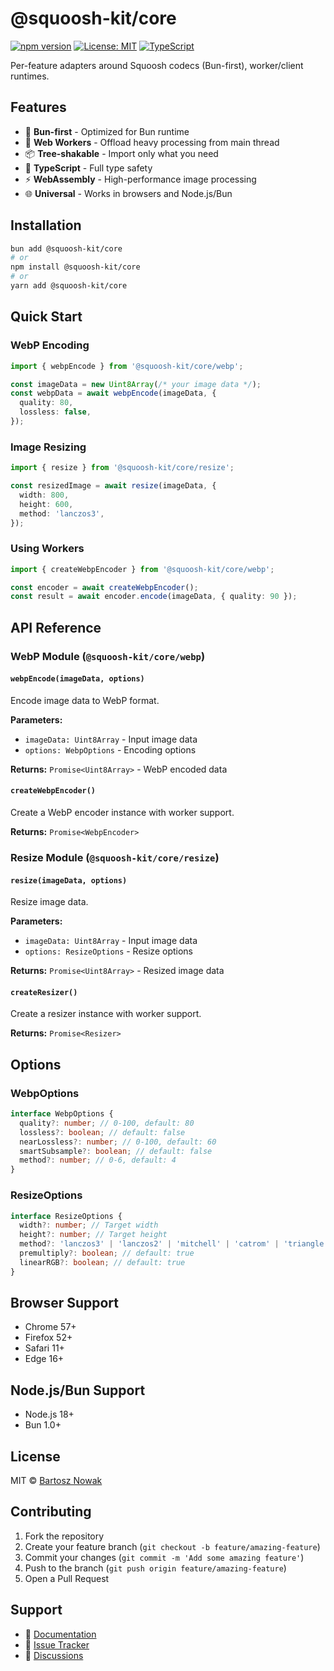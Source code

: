 # @squoosh-kit/core

[![npm version](https://badge.fury.io/js/%40squoosh-kit%2Fcore.svg)](https://badge.fury.io/js/%40squoosh-kit%2Fcore)
[![License: MIT](https://img.shields.io/badge/License-MIT-yellow.svg)](https://opensource.org/licenses/MIT)
[![TypeScript](https://img.shields.io/badge/TypeScript-007ACC?logo=typescript&logoColor=white)](https://www.typescriptlang.org/)

Per-feature adapters around Squoosh codecs (Bun-first), worker/client runtimes.

## Features

- 🚀 **Bun-first** - Optimized for Bun runtime
- 🧵 **Web Workers** - Offload heavy processing from main thread
- 📦 **Tree-shakable** - Import only what you need
- 🔧 **TypeScript** - Full type safety
- ⚡ **WebAssembly** - High-performance image processing
- 🌐 **Universal** - Works in browsers and Node.js/Bun

## Installation

```bash
bun add @squoosh-kit/core
# or
npm install @squoosh-kit/core
# or
yarn add @squoosh-kit/core
```

## Quick Start

### WebP Encoding

```typescript
import { webpEncode } from '@squoosh-kit/core/webp';

const imageData = new Uint8Array(/* your image data */);
const webpData = await webpEncode(imageData, {
  quality: 80,
  lossless: false,
});
```

### Image Resizing

```typescript
import { resize } from '@squoosh-kit/core/resize';

const resizedImage = await resize(imageData, {
  width: 800,
  height: 600,
  method: 'lanczos3',
});
```

### Using Workers

```typescript
import { createWebpEncoder } from '@squoosh-kit/core/webp';

const encoder = await createWebpEncoder();
const result = await encoder.encode(imageData, { quality: 90 });
```

## API Reference

### WebP Module (`@squoosh-kit/core/webp`)

#### `webpEncode(imageData, options)`

Encode image data to WebP format.

**Parameters:**

- `imageData: Uint8Array` - Input image data
- `options: WebpOptions` - Encoding options

**Returns:** `Promise<Uint8Array>` - WebP encoded data

#### `createWebpEncoder()`

Create a WebP encoder instance with worker support.

**Returns:** `Promise<WebpEncoder>`

### Resize Module (`@squoosh-kit/core/resize`)

#### `resize(imageData, options)`

Resize image data.

**Parameters:**

- `imageData: Uint8Array` - Input image data
- `options: ResizeOptions` - Resize options

**Returns:** `Promise<Uint8Array>` - Resized image data

#### `createResizer()`

Create a resizer instance with worker support.

**Returns:** `Promise<Resizer>`

## Options

### WebpOptions

```typescript
interface WebpOptions {
  quality?: number; // 0-100, default: 80
  lossless?: boolean; // default: false
  nearLossless?: number; // 0-100, default: 60
  smartSubsample?: boolean; // default: false
  method?: number; // 0-6, default: 4
}
```

### ResizeOptions

```typescript
interface ResizeOptions {
  width?: number; // Target width
  height?: number; // Target height
  method?: 'lanczos3' | 'lanczos2' | 'mitchell' | 'catrom' | 'triangle' | 'hqx';
  premultiply?: boolean; // default: true
  linearRGB?: boolean; // default: true
}
```

## Browser Support

- Chrome 57+
- Firefox 52+
- Safari 11+
- Edge 16+

## Node.js/Bun Support

- Node.js 18+
- Bun 1.0+

## License

MIT © [Bartosz Nowak](https://github.com/bnowak008)

## Contributing

1. Fork the repository
2. Create your feature branch (`git checkout -b feature/amazing-feature`)
3. Commit your changes (`git commit -m 'Add some amazing feature'`)
4. Push to the branch (`git push origin feature/amazing-feature`)
5. Open a Pull Request

## Support

- 📖 [Documentation](https://github.com/bnowak008/squoosh-kit#readme)
- 🐛 [Issue Tracker](https://github.com/bnowak008/squoosh-kit/issues)
- 💬 [Discussions](https://github.com/bnowak008/squoosh-kit/discussions)
